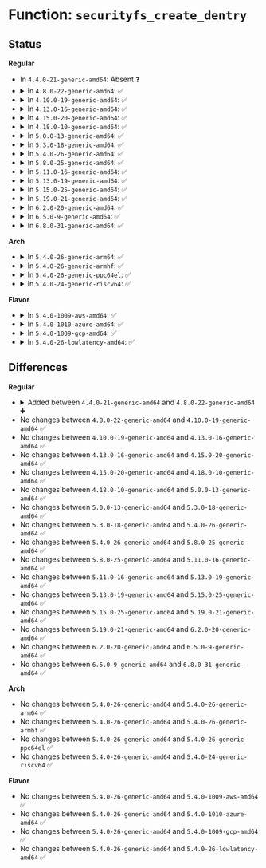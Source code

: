 # Function: <code>securityfs_create_dentry</code>

## Status
<b>Regular</b>
<ul>
<li>
In <code>4.4.0-21-generic-amd64</code>: Absent ❓
</li>
<li>
<details>
<summary>In <code>4.8.0-22-generic-amd64</code>: ✅</summary>

```c
struct dentry * securityfs_create_dentry(const char * name, umode_t mode, struct dentry * parent, void * data, const struct file_operations * fops, const struct inode_operations * iops)
```

```json
{
  "name": "securityfs_create_dentry",
  "collision_type": "Unique Global",
  "inline_type": "No",
  "funcs": [
    {
      "addr": 18446744071582471088,
      "name": "securityfs_create_dentry",
      "external": true,
      "loc": "security/inode.c:113",
      "file": "security/inode.c",
      "inline": "seen, unknown",
      "caller_inline": [],
      "caller_func": [
        "security/inode.c:securityfs_create_dir",
        "security/apparmor/apparmorfs.c:__aa_fs_ns_mkdir",
        "security/apparmor/apparmorfs.c:__aa_fs_ns_mkdir"
      ]
    }
  ],
  "symbols": [
    {
      "addr": 18446744071582471088,
      "name": "securityfs_create_dentry",
      "section": ".text",
      "bind": "STB_GLOBAL",
      "size": 359
    }
  ]
}
```
</details>
</li>
<li>
<details>
<summary>In <code>4.10.0-19-generic-amd64</code>: ✅</summary>

```c
struct dentry * securityfs_create_dentry(const char * name, umode_t mode, struct dentry * parent, void * data, const struct file_operations * fops, const struct inode_operations * iops)
```

```json
{
  "name": "securityfs_create_dentry",
  "collision_type": "Unique Global",
  "inline_type": "No",
  "funcs": [
    {
      "addr": 18446744071582563552,
      "name": "securityfs_create_dentry",
      "external": true,
      "loc": "security/inode.c:113",
      "file": "security/inode.c",
      "inline": "seen, unknown",
      "caller_inline": [],
      "caller_func": [
        "security/inode.c:securityfs_create_dir",
        "security/apparmor/apparmorfs.c:__aa_fs_ns_mkdir",
        "security/apparmor/apparmorfs.c:__aa_fs_ns_mkdir"
      ]
    }
  ],
  "symbols": [
    {
      "addr": 18446744071582563552,
      "name": "securityfs_create_dentry",
      "section": ".text",
      "bind": "STB_GLOBAL",
      "size": 359
    }
  ]
}
```
</details>
</li>
<li>
<details>
<summary>In <code>4.13.0-16-generic-amd64</code>: ✅</summary>

```c
struct dentry * securityfs_create_dentry(const char * name, umode_t mode, struct dentry * parent, void * data, const struct file_operations * fops, const struct inode_operations * iops)
```

```json
{
  "name": "securityfs_create_dentry",
  "collision_type": "Unique Static",
  "inline_type": "No",
  "funcs": [
    {
      "addr": 18446744071582652608,
      "name": "securityfs_create_dentry",
      "external": false,
      "loc": "security/inode.c:101",
      "file": "security/inode.c",
      "inline": "seen, unknown",
      "caller_inline": [],
      "caller_func": [
        "security/inode.c:securityfs_create_symlink",
        "security/inode.c:securityfs_create_dir"
      ]
    }
  ],
  "symbols": [
    {
      "addr": 18446744071582652608,
      "name": "securityfs_create_dentry",
      "section": ".text",
      "bind": "STB_LOCAL",
      "size": 532
    }
  ]
}
```
</details>
</li>
<li>
<details>
<summary>In <code>4.15.0-20-generic-amd64</code>: ✅</summary>

```c
struct dentry * securityfs_create_dentry(const char * name, umode_t mode, struct dentry * parent, void * data, const struct file_operations * fops, const struct inode_operations * iops)
```

```json
{
  "name": "securityfs_create_dentry",
  "collision_type": "Unique Static",
  "inline_type": "No",
  "funcs": [
    {
      "addr": 18446744071582807744,
      "name": "securityfs_create_dentry",
      "external": false,
      "loc": "security/inode.c:101",
      "file": "security/inode.c",
      "inline": "seen, unknown",
      "caller_inline": [],
      "caller_func": [
        "security/inode.c:securityfs_create_symlink",
        "security/inode.c:securityfs_create_dir"
      ]
    }
  ],
  "symbols": [
    {
      "addr": 18446744071582807744,
      "name": "securityfs_create_dentry",
      "section": ".text",
      "bind": "STB_LOCAL",
      "size": 532
    }
  ]
}
```
</details>
</li>
<li>
<details>
<summary>In <code>4.18.0-10-generic-amd64</code>: ✅</summary>

```c
struct dentry * securityfs_create_dentry(const char * name, umode_t mode, struct dentry * parent, void * data, const struct file_operations * fops, const struct inode_operations * iops)
```

```json
{
  "name": "securityfs_create_dentry",
  "collision_type": "Unique Static",
  "inline_type": "No",
  "funcs": [
    {
      "addr": 18446744071583001856,
      "name": "securityfs_create_dentry",
      "external": false,
      "loc": "security/inode.c:101",
      "file": "security/inode.c",
      "inline": "seen, unknown",
      "caller_inline": [],
      "caller_func": [
        "security/inode.c:securityfs_init",
        "security/inode.c:securityfs_create_symlink",
        "security/inode.c:securityfs_create_dir"
      ]
    }
  ],
  "symbols": [
    {
      "addr": 18446744071583001856,
      "name": "securityfs_create_dentry",
      "section": ".text",
      "bind": "STB_LOCAL",
      "size": 513
    }
  ]
}
```
</details>
</li>
<li>
<details>
<summary>In <code>5.0.0-13-generic-amd64</code>: ✅</summary>

```c
struct dentry * securityfs_create_dentry(const char * name, umode_t mode, struct dentry * parent, void * data, const struct file_operations * fops, const struct inode_operations * iops)
```

```json
{
  "name": "securityfs_create_dentry",
  "collision_type": "Unique Static",
  "inline_type": "No",
  "funcs": [
    {
      "addr": 18446744071583115184,
      "name": "securityfs_create_dentry",
      "external": false,
      "loc": "security/inode.c:102",
      "file": "security/inode.c",
      "inline": "seen, unknown",
      "caller_inline": [],
      "caller_func": [
        "security/inode.c:securityfs_init",
        "security/inode.c:securityfs_create_symlink",
        "security/inode.c:securityfs_create_dir"
      ]
    }
  ],
  "symbols": [
    {
      "addr": 18446744071583115184,
      "name": "securityfs_create_dentry",
      "section": ".text",
      "bind": "STB_LOCAL",
      "size": 513
    }
  ]
}
```
</details>
</li>
<li>
<details>
<summary>In <code>5.3.0-18-generic-amd64</code>: ✅</summary>

```c
struct dentry * securityfs_create_dentry(const char * name, umode_t mode, struct dentry * parent, void * data, const struct file_operations * fops, const struct inode_operations * iops)
```

```json
{
  "name": "securityfs_create_dentry",
  "collision_type": "Unique Static",
  "inline_type": "No",
  "funcs": [
    {
      "addr": 18446744071583302112,
      "name": "securityfs_create_dentry",
      "external": false,
      "loc": "security/inode.c:107",
      "file": "security/inode.c",
      "inline": "seen, unknown",
      "caller_inline": [],
      "caller_func": [
        "security/inode.c:securityfs_init",
        "security/inode.c:securityfs_create_symlink",
        "security/inode.c:securityfs_create_dir"
      ]
    }
  ],
  "symbols": [
    {
      "addr": 18446744071583302112,
      "name": "securityfs_create_dentry",
      "section": ".text",
      "bind": "STB_LOCAL",
      "size": 541
    }
  ]
}
```
</details>
</li>
<li>
<details>
<summary>In <code>5.4.0-26-generic-amd64</code>: ✅</summary>

```c
struct dentry * securityfs_create_dentry(const char * name, umode_t mode, struct dentry * parent, void * data, const struct file_operations * fops, const struct inode_operations * iops)
```

```json
{
  "name": "securityfs_create_dentry",
  "collision_type": "Unique Static",
  "inline_type": "No",
  "funcs": [
    {
      "addr": 18446744071583406768,
      "name": "securityfs_create_dentry",
      "external": false,
      "loc": "security/inode.c:107",
      "file": "security/inode.c",
      "inline": "seen, unknown",
      "caller_inline": [],
      "caller_func": [
        "security/inode.c:securityfs_init",
        "security/inode.c:securityfs_create_symlink",
        "security/inode.c:securityfs_create_dir"
      ]
    }
  ],
  "symbols": [
    {
      "addr": 18446744071583406768,
      "name": "securityfs_create_dentry",
      "section": ".text",
      "bind": "STB_LOCAL",
      "size": 541
    }
  ]
}
```
</details>
</li>
<li>
<details>
<summary>In <code>5.8.0-25-generic-amd64</code>: ✅</summary>

```c
struct dentry * securityfs_create_dentry(const char * name, umode_t mode, struct dentry * parent, void * data, const struct file_operations * fops, const struct inode_operations * iops)
```

```json
{
  "name": "securityfs_create_dentry",
  "collision_type": "Unique Static",
  "inline_type": "No",
  "funcs": [
    {
      "addr": 18446744071583747376,
      "name": "securityfs_create_dentry",
      "external": false,
      "loc": "security/inode.c:107",
      "file": "security/inode.c",
      "inline": "seen, unknown",
      "caller_inline": [],
      "caller_func": [
        "security/inode.c:securityfs_init",
        "security/inode.c:securityfs_create_symlink",
        "security/inode.c:securityfs_create_dir"
      ]
    }
  ],
  "symbols": [
    {
      "addr": 18446744071583747376,
      "name": "securityfs_create_dentry",
      "section": ".text",
      "bind": "STB_LOCAL",
      "size": 541
    }
  ]
}
```
</details>
</li>
<li>
<details>
<summary>In <code>5.11.0-16-generic-amd64</code>: ✅</summary>

```c
struct dentry * securityfs_create_dentry(const char * name, umode_t mode, struct dentry * parent, void * data, const struct file_operations * fops, const struct inode_operations * iops)
```

```json
{
  "name": "securityfs_create_dentry",
  "collision_type": "Unique Static",
  "inline_type": "No",
  "funcs": [
    {
      "addr": 18446744071583867520,
      "name": "securityfs_create_dentry",
      "external": false,
      "loc": "security/inode.c:107",
      "file": "security/inode.c",
      "inline": "seen, unknown",
      "caller_inline": [],
      "caller_func": [
        "security/inode.c:securityfs_init",
        "security/inode.c:securityfs_create_symlink",
        "security/inode.c:securityfs_create_dir"
      ]
    }
  ],
  "symbols": [
    {
      "addr": 18446744071583867520,
      "name": "securityfs_create_dentry",
      "section": ".text",
      "bind": "STB_LOCAL",
      "size": 541
    }
  ]
}
```
</details>
</li>
<li>
<details>
<summary>In <code>5.13.0-19-generic-amd64</code>: ✅</summary>

```c
struct dentry * securityfs_create_dentry(const char * name, umode_t mode, struct dentry * parent, void * data, const struct file_operations * fops, const struct inode_operations * iops)
```

```json
{
  "name": "securityfs_create_dentry",
  "collision_type": "Unique Static",
  "inline_type": "No",
  "funcs": [
    {
      "addr": 18446744071583893680,
      "name": "securityfs_create_dentry",
      "external": false,
      "loc": "security/inode.c:107",
      "file": "security/inode.c",
      "inline": "seen, unknown",
      "caller_inline": [],
      "caller_func": [
        "security/inode.c:securityfs_init",
        "security/inode.c:securityfs_create_symlink",
        "security/inode.c:securityfs_create_dir"
      ]
    }
  ],
  "symbols": [
    {
      "addr": 18446744071583893680,
      "name": "securityfs_create_dentry",
      "section": ".text",
      "bind": "STB_LOCAL",
      "size": 541
    }
  ]
}
```
</details>
</li>
<li>
<details>
<summary>In <code>5.15.0-25-generic-amd64</code>: ✅</summary>

```c
struct dentry * securityfs_create_dentry(const char * name, umode_t mode, struct dentry * parent, void * data, const struct file_operations * fops, const struct inode_operations * iops)
```

```json
{
  "name": "securityfs_create_dentry",
  "collision_type": "Unique Static",
  "inline_type": "No",
  "funcs": [
    {
      "addr": 18446744071584257504,
      "name": "securityfs_create_dentry",
      "external": false,
      "loc": "security/inode.c:107",
      "file": "security/inode.c",
      "inline": "seen, unknown",
      "caller_inline": [],
      "caller_func": [
        "security/inode.c:securityfs_init",
        "security/inode.c:securityfs_create_symlink",
        "security/inode.c:securityfs_create_dir"
      ]
    }
  ],
  "symbols": [
    {
      "addr": 18446744071584257504,
      "name": "securityfs_create_dentry",
      "section": ".text",
      "bind": "STB_LOCAL",
      "size": 541
    }
  ]
}
```
</details>
</li>
<li>
<details>
<summary>In <code>5.19.0-21-generic-amd64</code>: ✅</summary>

```c
struct dentry * securityfs_create_dentry(const char * name, umode_t mode, struct dentry * parent, void * data, const struct file_operations * fops, const struct inode_operations * iops)
```

```json
{
  "name": "securityfs_create_dentry",
  "collision_type": "Unique Static",
  "inline_type": "No",
  "funcs": [
    {
      "addr": 18446744071584869808,
      "name": "securityfs_create_dentry",
      "external": false,
      "loc": "security/inode.c:107",
      "file": "security/inode.c",
      "inline": "seen, unknown",
      "caller_inline": [],
      "caller_func": [
        "security/inode.c:securityfs_init",
        "security/inode.c:securityfs_create_symlink",
        "security/inode.c:securityfs_create_dir"
      ]
    }
  ],
  "symbols": [
    {
      "addr": 18446744071584869808,
      "name": "securityfs_create_dentry",
      "section": ".text",
      "bind": "STB_LOCAL",
      "size": 559
    }
  ]
}
```
</details>
</li>
<li>
<details>
<summary>In <code>6.2.0-20-generic-amd64</code>: ✅</summary>

```c
struct dentry * securityfs_create_dentry(const char * name, umode_t mode, struct dentry * parent, void * data, const struct file_operations * fops, const struct inode_operations * iops)
```

```json
{
  "name": "securityfs_create_dentry",
  "collision_type": "Unique Static",
  "inline_type": "No",
  "funcs": [
    {
      "addr": 18446744071585575264,
      "name": "securityfs_create_dentry",
      "external": false,
      "loc": "security/inode.c:107",
      "file": "security/inode.c",
      "inline": "seen, unknown",
      "caller_inline": [],
      "caller_func": [
        "security/inode.c:securityfs_init",
        "security/inode.c:securityfs_create_symlink",
        "security/inode.c:securityfs_create_dir"
      ]
    }
  ],
  "symbols": [
    {
      "addr": 18446744071585575264,
      "name": "securityfs_create_dentry",
      "section": ".text",
      "bind": "STB_LOCAL",
      "size": 559
    }
  ]
}
```
</details>
</li>
<li>
<details>
<summary>In <code>6.5.0-9-generic-amd64</code>: ✅</summary>

```c
struct dentry * securityfs_create_dentry(const char * name, umode_t mode, struct dentry * parent, void * data, const struct file_operations * fops, const struct inode_operations * iops)
```

```json
{
  "name": "securityfs_create_dentry",
  "collision_type": "Unique Static",
  "inline_type": "No",
  "funcs": [
    {
      "addr": 18446744071585806528,
      "name": "securityfs_create_dentry",
      "external": false,
      "loc": "security/inode.c:107",
      "file": "security/inode.c",
      "inline": "seen, unknown",
      "caller_inline": [],
      "caller_func": [
        "security/inode.c:securityfs_init",
        "security/inode.c:securityfs_create_symlink",
        "security/inode.c:securityfs_create_dir"
      ]
    }
  ],
  "symbols": [
    {
      "addr": 18446744071585806528,
      "name": "securityfs_create_dentry",
      "section": ".text",
      "bind": "STB_LOCAL",
      "size": 559
    }
  ]
}
```
</details>
</li>
<li>
<details>
<summary>In <code>6.8.0-31-generic-amd64</code>: ✅</summary>

```c
struct dentry * securityfs_create_dentry(const char * name, umode_t mode, struct dentry * parent, void * data, const struct file_operations * fops, const struct inode_operations * iops)
```

```json
{
  "name": "securityfs_create_dentry",
  "collision_type": "Unique Static",
  "inline_type": "No",
  "funcs": [
    {
      "addr": 18446744071586054976,
      "name": "securityfs_create_dentry",
      "external": false,
      "loc": "security/inode.c:107",
      "file": "security/inode.c",
      "inline": "seen, unknown",
      "caller_inline": [],
      "caller_func": [
        "security/inode.c:securityfs_init",
        "security/inode.c:securityfs_create_symlink",
        "security/inode.c:securityfs_create_dir"
      ]
    }
  ],
  "symbols": [
    {
      "addr": 18446744071586054976,
      "name": "securityfs_create_dentry",
      "section": ".text",
      "bind": "STB_LOCAL",
      "size": 517
    }
  ]
}
```
</details>
</li>
</ul>
<b>Arch</b>
<ul>
<li>
<details>
<summary>In <code>5.4.0-26-generic-arm64</code>: ✅</summary>

```c
struct dentry * securityfs_create_dentry(const char * name, umode_t mode, struct dentry * parent, void * data, const struct file_operations * fops, const struct inode_operations * iops)
```

```json
{
  "name": "securityfs_create_dentry",
  "collision_type": "Unique Static",
  "inline_type": "No",
  "funcs": [
    {
      "addr": 18446603336495160696,
      "name": "securityfs_create_dentry",
      "external": false,
      "loc": "security/inode.c:107",
      "file": "security/inode.c",
      "inline": "seen, unknown",
      "caller_inline": [],
      "caller_func": [
        "security/inode.c:securityfs_init",
        "security/inode.c:securityfs_create_symlink",
        "security/inode.c:securityfs_create_dir"
      ]
    }
  ],
  "symbols": [
    {
      "addr": 18446603336495160696,
      "name": "securityfs_create_dentry",
      "section": ".text",
      "bind": "STB_LOCAL",
      "size": 572
    }
  ]
}
```
</details>
</li>
<li>
<details>
<summary>In <code>5.4.0-26-generic-armhf</code>: ✅</summary>

```c
struct dentry * securityfs_create_dentry(const char * name, umode_t mode, struct dentry * parent, void * data, const struct file_operations * fops, const struct inode_operations * iops)
```

```json
{
  "name": "securityfs_create_dentry",
  "collision_type": "Unique Static",
  "inline_type": "No",
  "funcs": [
    {
      "addr": 3228548000,
      "name": "securityfs_create_dentry",
      "external": false,
      "loc": "security/inode.c:107",
      "file": "security/inode.c",
      "inline": "seen, unknown",
      "caller_inline": [],
      "caller_func": [
        "security/inode.c:securityfs_init",
        "security/inode.c:securityfs_create_symlink",
        "security/inode.c:securityfs_create_dir"
      ]
    }
  ],
  "symbols": [
    {
      "addr": 3228548000,
      "name": "securityfs_create_dentry",
      "section": ".text",
      "bind": "STB_LOCAL",
      "size": 560
    }
  ]
}
```
</details>
</li>
<li>
<details>
<summary>In <code>5.4.0-26-generic-ppc64el</code>: ✅</summary>

```c
struct dentry * securityfs_create_dentry(const char * name, umode_t mode, struct dentry * parent, void * data, const struct file_operations * fops, const struct inode_operations * iops)
```

```json
{
  "name": "securityfs_create_dentry",
  "collision_type": "Unique Static",
  "inline_type": "No",
  "funcs": [
    {
      "addr": 13835058055289095904,
      "name": "securityfs_create_dentry",
      "external": false,
      "loc": "security/inode.c:107",
      "file": "security/inode.c",
      "inline": "seen, unknown",
      "caller_inline": [],
      "caller_func": [
        "security/inode.c:securityfs_init",
        "security/inode.c:securityfs_create_symlink",
        "security/inode.c:securityfs_create_dir"
      ]
    }
  ],
  "symbols": [
    {
      "addr": 13835058055289095904,
      "name": "securityfs_create_dentry",
      "section": ".text",
      "bind": "STB_LOCAL",
      "size": 768
    }
  ]
}
```
</details>
</li>
<li>
<details>
<summary>In <code>5.4.0-24-generic-riscv64</code>: ✅</summary>

```c
struct dentry * securityfs_create_dentry(const char * name, umode_t mode, struct dentry * parent, void * data, const struct file_operations * fops, const struct inode_operations * iops)
```

```json
{
  "name": "securityfs_create_dentry",
  "collision_type": "Unique Static",
  "inline_type": "No",
  "funcs": [
    {
      "addr": 18446743936274405660,
      "name": "securityfs_create_dentry",
      "external": false,
      "loc": "security/inode.c:107",
      "file": "security/inode.c",
      "inline": "seen, unknown",
      "caller_inline": [],
      "caller_func": [
        "security/inode.c:securityfs_init",
        "security/inode.c:securityfs_create_symlink",
        "security/inode.c:securityfs_create_dir"
      ]
    }
  ],
  "symbols": [
    {
      "addr": 18446743936274405660,
      "name": "securityfs_create_dentry",
      "section": ".text",
      "bind": "STB_LOCAL",
      "size": 478
    }
  ]
}
```
</details>
</li>
</ul>
<b>Flavor</b>
<ul>
<li>
<details>
<summary>In <code>5.4.0-1009-aws-amd64</code>: ✅</summary>

```c
struct dentry * securityfs_create_dentry(const char * name, umode_t mode, struct dentry * parent, void * data, const struct file_operations * fops, const struct inode_operations * iops)
```

```json
{
  "name": "securityfs_create_dentry",
  "collision_type": "Unique Static",
  "inline_type": "No",
  "funcs": [
    {
      "addr": 18446744071583375504,
      "name": "securityfs_create_dentry",
      "external": false,
      "loc": "security/inode.c:107",
      "file": "security/inode.c",
      "inline": "seen, unknown",
      "caller_inline": [],
      "caller_func": [
        "security/inode.c:securityfs_init",
        "security/inode.c:securityfs_create_symlink",
        "security/inode.c:securityfs_create_dir"
      ]
    }
  ],
  "symbols": [
    {
      "addr": 18446744071583375504,
      "name": "securityfs_create_dentry",
      "section": ".text",
      "bind": "STB_LOCAL",
      "size": 541
    }
  ]
}
```
</details>
</li>
<li>
<details>
<summary>In <code>5.4.0-1010-azure-amd64</code>: ✅</summary>

```c
struct dentry * securityfs_create_dentry(const char * name, umode_t mode, struct dentry * parent, void * data, const struct file_operations * fops, const struct inode_operations * iops)
```

```json
{
  "name": "securityfs_create_dentry",
  "collision_type": "Unique Static",
  "inline_type": "No",
  "funcs": [
    {
      "addr": 18446744071583312608,
      "name": "securityfs_create_dentry",
      "external": false,
      "loc": "security/inode.c:107",
      "file": "security/inode.c",
      "inline": "seen, unknown",
      "caller_inline": [],
      "caller_func": [
        "security/inode.c:securityfs_init",
        "security/inode.c:securityfs_create_symlink",
        "security/inode.c:securityfs_create_dir"
      ]
    }
  ],
  "symbols": [
    {
      "addr": 18446744071583312608,
      "name": "securityfs_create_dentry",
      "section": ".text",
      "bind": "STB_LOCAL",
      "size": 541
    }
  ]
}
```
</details>
</li>
<li>
<details>
<summary>In <code>5.4.0-1009-gcp-amd64</code>: ✅</summary>

```c
struct dentry * securityfs_create_dentry(const char * name, umode_t mode, struct dentry * parent, void * data, const struct file_operations * fops, const struct inode_operations * iops)
```

```json
{
  "name": "securityfs_create_dentry",
  "collision_type": "Unique Static",
  "inline_type": "No",
  "funcs": [
    {
      "addr": 18446744071583359280,
      "name": "securityfs_create_dentry",
      "external": false,
      "loc": "security/inode.c:107",
      "file": "security/inode.c",
      "inline": "seen, unknown",
      "caller_inline": [],
      "caller_func": [
        "security/inode.c:securityfs_init",
        "security/inode.c:securityfs_create_symlink",
        "security/inode.c:securityfs_create_dir"
      ]
    }
  ],
  "symbols": [
    {
      "addr": 18446744071583359280,
      "name": "securityfs_create_dentry",
      "section": ".text",
      "bind": "STB_LOCAL",
      "size": 541
    }
  ]
}
```
</details>
</li>
<li>
<details>
<summary>In <code>5.4.0-26-lowlatency-amd64</code>: ✅</summary>

```c
struct dentry * securityfs_create_dentry(const char * name, umode_t mode, struct dentry * parent, void * data, const struct file_operations * fops, const struct inode_operations * iops)
```

```json
{
  "name": "securityfs_create_dentry",
  "collision_type": "Unique Static",
  "inline_type": "No",
  "funcs": [
    {
      "addr": 18446744071583454464,
      "name": "securityfs_create_dentry",
      "external": false,
      "loc": "security/inode.c:107",
      "file": "security/inode.c",
      "inline": "seen, unknown",
      "caller_inline": [],
      "caller_func": [
        "security/inode.c:securityfs_init",
        "security/inode.c:securityfs_create_symlink",
        "security/inode.c:securityfs_create_dir"
      ]
    }
  ],
  "symbols": [
    {
      "addr": 18446744071583454464,
      "name": "securityfs_create_dentry",
      "section": ".text",
      "bind": "STB_LOCAL",
      "size": 541
    }
  ]
}
```
</details>
</li>
</ul>

## Differences
<b>Regular</b>
<ul>
<li>
<details>
<summary>Added between <code>4.4.0-21-generic-amd64</code> and <code>4.8.0-22-generic-amd64</code> ➕</summary>

```c
struct dentry * securityfs_create_dentry(const char * name, umode_t mode, struct dentry * parent, void * data, const struct file_operations * fops, const struct inode_operations * iops)
```
</details>
</li>
<li>
No changes between <code>4.8.0-22-generic-amd64</code> and <code>4.10.0-19-generic-amd64</code> ✅
</li>
<li>
No changes between <code>4.10.0-19-generic-amd64</code> and <code>4.13.0-16-generic-amd64</code> ✅
</li>
<li>
No changes between <code>4.13.0-16-generic-amd64</code> and <code>4.15.0-20-generic-amd64</code> ✅
</li>
<li>
No changes between <code>4.15.0-20-generic-amd64</code> and <code>4.18.0-10-generic-amd64</code> ✅
</li>
<li>
No changes between <code>4.18.0-10-generic-amd64</code> and <code>5.0.0-13-generic-amd64</code> ✅
</li>
<li>
No changes between <code>5.0.0-13-generic-amd64</code> and <code>5.3.0-18-generic-amd64</code> ✅
</li>
<li>
No changes between <code>5.3.0-18-generic-amd64</code> and <code>5.4.0-26-generic-amd64</code> ✅
</li>
<li>
No changes between <code>5.4.0-26-generic-amd64</code> and <code>5.8.0-25-generic-amd64</code> ✅
</li>
<li>
No changes between <code>5.8.0-25-generic-amd64</code> and <code>5.11.0-16-generic-amd64</code> ✅
</li>
<li>
No changes between <code>5.11.0-16-generic-amd64</code> and <code>5.13.0-19-generic-amd64</code> ✅
</li>
<li>
No changes between <code>5.13.0-19-generic-amd64</code> and <code>5.15.0-25-generic-amd64</code> ✅
</li>
<li>
No changes between <code>5.15.0-25-generic-amd64</code> and <code>5.19.0-21-generic-amd64</code> ✅
</li>
<li>
No changes between <code>5.19.0-21-generic-amd64</code> and <code>6.2.0-20-generic-amd64</code> ✅
</li>
<li>
No changes between <code>6.2.0-20-generic-amd64</code> and <code>6.5.0-9-generic-amd64</code> ✅
</li>
<li>
No changes between <code>6.5.0-9-generic-amd64</code> and <code>6.8.0-31-generic-amd64</code> ✅
</li>
</ul>
<b>Arch</b>
<ul>
<li>
No changes between <code>5.4.0-26-generic-amd64</code> and <code>5.4.0-26-generic-arm64</code> ✅
</li>
<li>
No changes between <code>5.4.0-26-generic-amd64</code> and <code>5.4.0-26-generic-armhf</code> ✅
</li>
<li>
No changes between <code>5.4.0-26-generic-amd64</code> and <code>5.4.0-26-generic-ppc64el</code> ✅
</li>
<li>
No changes between <code>5.4.0-26-generic-amd64</code> and <code>5.4.0-24-generic-riscv64</code> ✅
</li>
</ul>
<b>Flavor</b>
<ul>
<li>
No changes between <code>5.4.0-26-generic-amd64</code> and <code>5.4.0-1009-aws-amd64</code> ✅
</li>
<li>
No changes between <code>5.4.0-26-generic-amd64</code> and <code>5.4.0-1010-azure-amd64</code> ✅
</li>
<li>
No changes between <code>5.4.0-26-generic-amd64</code> and <code>5.4.0-1009-gcp-amd64</code> ✅
</li>
<li>
No changes between <code>5.4.0-26-generic-amd64</code> and <code>5.4.0-26-lowlatency-amd64</code> ✅
</li>
</ul>
